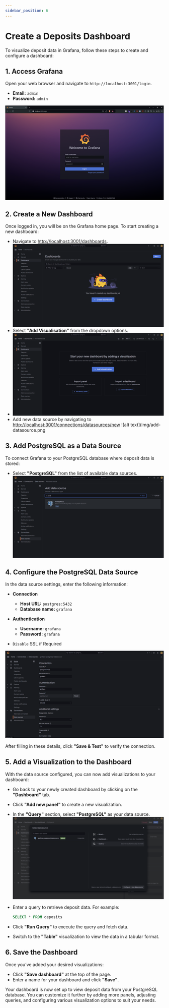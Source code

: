 ```yaml
---
sidebar_position: 6
--- 
```


# Create a Deposits Dashboard 

To visualize deposit data in Grafana, follow these steps to create and configure a dashboard:

## 1. Access Grafana

Open your web browser and navigate to `http://localhost:3001/login`.

- **Email:** `admin`
- **Password:** `admin`

![Grafana Browser](img/grafana-dashboard-up-30001.png)

## 2. Create a New Dashboard

Once logged in, you will be on the Grafana home page. To start creating a new dashboard:

- Navigate to [http://localhost:3001/dashboards](http://localhost:3001/dashboards).
  ![Dashboard Home](img/dash-home.png)
- Select **"Add Visualisation"** from the dropdown options.
- ![Add Visualsations](img/add-visual.png)
- Add new data source by navigating to [http://localhost:3001/connections/datasources/new](http://localhost:3001/connections/datasources/new)
 ![alt text](img/add-datasource.png

## 3. Add PostgreSQL as a Data Source

To connect Grafana to your PostgreSQL database where deposit data is stored:

- Select **"PostgreSQL"** from the list of available data sources.
  ![alt text](img/postgres.png)

## 4. Configure the PostgreSQL Data Source

In the data source settings, enter the following information:

- **Connection**
  - **Host URL:** `postgres:5432`
  - **Database name:** `grafana`

- **Authentication**
  - **Username:** `grafana`
  - **Password:** `grafana`

- `Disable` SSL if Required

![Postgres Config](img/pg-config.png)

After filling in these details, click **"Save & Test"** to verify the connection.

## 5. Add a Visualization to the Dashboard

With the data source configured, you can now add visualizations to your dashboard:

- Go back to your newly created dashboard by clicking on the **"Dashboard"** tab.
- Click **"Add new panel"** to create a new visualization.
- In the **"Query"** section, select **"PostgreSQL"** as your data source.
  ![alt text](img/pg-datasource.png)
- Enter a query to retrieve deposit data. For example:

  ```sql
  SELECT * FROM deposits
  ```

- Click **"Run Query"** to execute the query and fetch data.
- Switch to the **"Table"** visualization to view the data in a tabular format.

## 6. Save the Dashboard

Once you’ve added your desired visualizations:

- Click **"Save dashboard"** at the top of the page.
- Enter a name for your dashboard and click **"Save"**.

Your dashboard is now set up to view deposit data from your PostgreSQL database. You can customize it further by adding more panels, adjusting queries, and configuring various visualization options to suit your needs.
